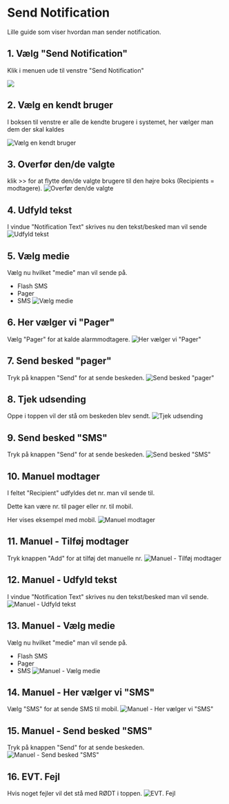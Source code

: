 # Send Notification

Lille guide som viser hvordan man sender notification.

## 1. Vælg "Send Notification"

Klik i menuen ude til venstre "Send Notification"

![](<.gitbook/assets/sn\_step 0 (1)>)

## 2. Vælg en kendt bruger

I boksen til venstre er alle de kendte brugere i systemet, her vælger man dem der skal kaldes

![Vælg en kendt bruger](<.gitbook/assets/sn\_step 1 (1) (1)>)

## 3. Overfør den/de valgte

klik >> for at flytte den/de valgte brugere til den højre boks (Recipients = modtagere). ![Overfør den/de valgte](<.gitbook/assets/sn\_step 2 (2)>)

## 4. Udfyld tekst

I vindue "Notification Text" skrives nu den tekst/besked man vil sende ![Udfyld tekst](<.gitbook/assets/sn\_step 3 (1) (1)>)

## 5. Vælg medie

Vælg nu hvilket "medie" man vil sende på.

* Flash SMS
* Pager
* SMS ![Vælg medie](<.gitbook/assets/sn\_step 4 (1) (1)>)

## 6. Her vælger vi "Pager"

Vælg "Pager" for at kalde alarmmodtagere. ![Her vælger vi "Pager"](<.gitbook/assets/sn\_step 5 (2)>)

## 7. Send besked "pager"

Tryk på knappen "Send" for at sende beskeden. ![Send besked "pager"](<.gitbook/assets/sn\_step 6 (1) (1)>)

## 8. Tjek udsending

Oppe i toppen vil der stå om beskeden blev sendt. ![Tjek udsending](<.gitbook/assets/sn\_step 7 (1) (1)>)

## 9. Send besked "SMS"

Tryk på knappen "Send" for at sende beskeden. ![Send besked "SMS"](<.gitbook/assets/sn\_step 8 (1) (1)>)

## 10. Manuel modtager

I feltet "Recipient" udfyldes det nr. man vil sende til.

Dette kan være nr. til pager eller nr. til mobil.

Her vises eksempel med mobil. ![Manuel modtager](<.gitbook/assets/sn\_step 9 (2)>)

## 11. Manuel - Tilføj modtager

Tryk knappen "Add" for at tilføj det manuelle nr. ![Manuel - Tilføj modtager](<.gitbook/assets/sn\_step 10 (1) (1)>)

## 12. Manuel - Udfyld tekst

I vindue "Notification Text" skrives nu den tekst/besked man vil sende. ![Manuel - Udfyld tekst](<.gitbook/assets/sn\_step 11 (1) (1)>)

## 13. Manuel - Vælg medie

Vælg nu hvilket "medie" man vil sende på.

* Flash SMS
* Pager
* SMS ![Manuel - Vælg medie](<.gitbook/assets/sn\_step 12 (1)>)

## 14. Manuel - Her vælger vi "SMS"

Vælg "SMS" for at sende SMS til mobil. ![Manuel - Her vælger vi "SMS"](<.gitbook/assets/sn\_step 13 (2)>)

## 15. Manuel - Send besked "SMS"

Tryk på knappen "Send" for at sende beskeden. ![Manuel - Send besked "SMS"](<.gitbook/assets/sn\_step 14 (1)>)

## 16. EVT. Fejl

Hvis noget fejler vil det stå med RØDT i toppen. ![EVT. Fejl](<.gitbook/assets/sn\_step 15 (2)>)
